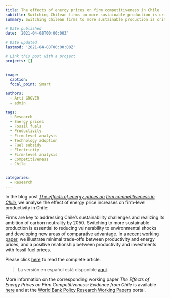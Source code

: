 ```yaml
---
title: The effects of energy prices on firm competitiveness in Chile
subtitle: Switching Chilean firms to more sustainable production is critical to realising the country’s ambition of carbon neutrality by 2050.
summary: Switching Chilean firms to more sustainable production is critical to realising the country’s ambition of carbon neutrality by 2050.

# Date published
date: '2021-04-08T00:00:00Z'

# Date updated
lastmod: '2021-04-08T00:00:00Z'

# Link this post with a project
projects: []


image:
  caption: 
  focal_point: Smart
  
authors:
  - Arti GROVER
  - admin

tags:
  - Research
  - Energy prices
  - Fossil fuels
  - Productivity
  - Firm-level analysis
  - Technology adoption
  - Fuel subsidy
  - Electricity
  - Firm-level analysis
  - Competitiveness
  - Chile


categories:
  - Research
---
```



In the blog post [*The effects of energy prices on firm competitiveness in Chile*](https://blogs.worldbank.org/developmenttalk/effects-energy-prices-firm-competitiveness-chile), we analyse the effect of energy price increases on firm-level productivity in Chile:

Firms are key to addressing Chile’s sustainability challenges and realizing its ambition of carbon neutrality by 2050. Switching to more sustainable production is essential to reducing vulnerability to environmental shocks and developing new areas of comparative advantage. In a [recent working paper](http://hdl.handle.net/10986/39808), we illustrate minimal trade-offs between productivity and energy prices, and a positive relationship between productivity and investments with fossil fuel prices.


Please click [here](https://blogs.worldbank.org/developmenttalk/effects-energy-prices-firm-competitiveness-chile) to read the complete article. 

> La versión en español está disponible [aquí](https://blogs.worldbank.org/es/latinamerica/efectos-del-precio-de-la-energia-en-la-competitividad-empresarial-en-chile).

More information on the corresponding working paper *The Effects of Energy Prices on Firm Competitiveness: Evidence from Chile* is available [here](/working-papers/energy-chile) and at the [World Bank Policy Research Working Papers](http://hdl.handle.net/10986/39808) portal.

